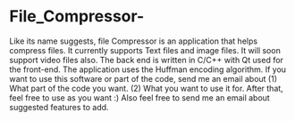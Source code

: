 # File_Compressor- 
Like its name suggests, file Compressor is an application that helps compress files. It currently supports Text files and image files. It will soon support video files also. The back end is written in C/C++ with Qt used for the front-end. 
The application uses the Huffman encoding algorithm. If you want to use this software or part of the code, send me an email about (1) What part of the code you want. (2) What you want to use it for. After that, feel free to use as you want :)
Also feel free to send me an email about suggested features to add. 
